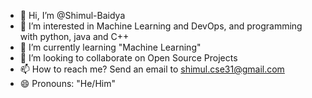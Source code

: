 - 👋 Hi, I’m @Shimul-Baidya
- 👀 I’m interested in Machine Learning and DevOps, and programming with python, java and C++ 
- 🌱 I’m currently learning "Machine Learning"
- 💞️ I’m looking to collaborate on Open Source Projects
- 📫 How to reach me? Send an email to shimul.cse31@gmail.com
- 😄 Pronouns: "He/Him"

<!---
Shimul-Baidya/Shimul-Baidya is a ✨ special ✨ repository because its `README.md` (this file) appears on your GitHub profile.
You can click the Preview link to take a look at your changes.
--->
